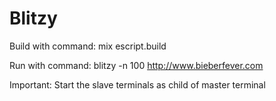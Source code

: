 # Blitzy

Build with command:
        mix escript.build

Run with command:
        blitzy -n 100 http://www.bieberfever.com


Important:
        Start the slave terminals as child of master terminal
